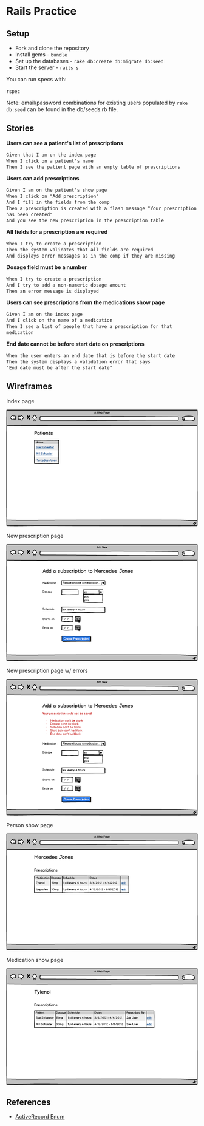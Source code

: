 # Rails Practice

## Setup

* Fork and clone the repository
* Install gems - `bundle`
* Set up the databases - `rake db:create db:migrate db:seed`
* Start the server - `rails s`

You can run specs with:

`rspec`

Note: email/password combinations for existing users populated by `rake db:seed` can be found in the db/seeds.rb file.

## Stories

**Users can see a patient's list of prescriptions**

```
Given that I am on the index page
When I click on a patient's name
Then I see the patient page with an empty table of prescriptions
```

**Users can add prescriptions**

```
Given I am on the patient's show page
When I click on "Add prescription"
And I fill in the fields from the comp
Then a prescription is created with a flash message "Your prescription has been created" 
And you see the new prescription in the prescription table
```

**All fields for a prescription are required**

```
When I try to create a prescription
Then the system validates that all fields are required
And displays error messages as in the comp if they are missing
```

**Dosage field must be a number**

```
When I try to create a prescription
And I try to add a non-numeric dosage amount
Then an error message is displayed
```

**Users can see prescriptions from the medications show page**

```
Given I am on the index page
And I click on the name of a medication
Then I see a list of people that have a prescription for that medication
```

**End date cannot be before start date on prescriptions**

```
When the user enters an end date that is before the start date
Then the system displays a validation error that says
"End date must be after the start date"
```

## Wireframes

Index page

<img src="project/images/01-index.png" />

New prescription page

<img src="project/images/02-new-prescription.png" />

New prescription page w/ errors

<img src="project/images/03-new-prescription-with-errors.png" />

Person show page

<img src="project/images/04-person-show.png" />

Medication show page

<img src="project/images/05-medications-show.png" />

## References

* [ActiveRecord Enum](http://api.rubyonrails.org/v4.1.0/classes/ActiveRecord/Enum.html)

